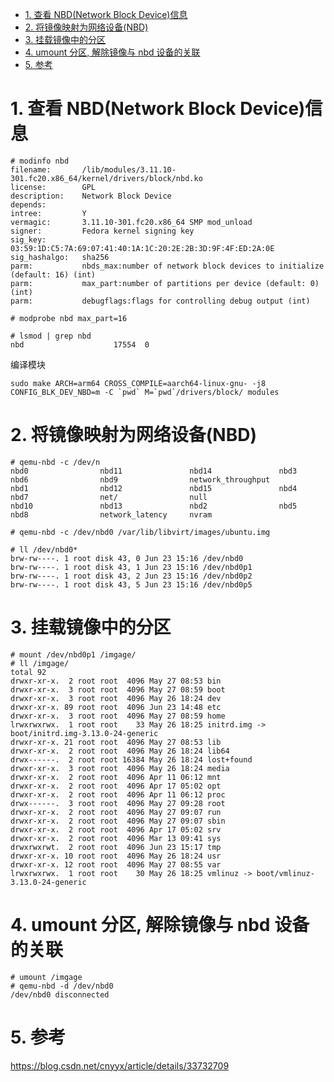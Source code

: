 <!-- @import "[TOC]" {cmd="toc" depthFrom=1 depthTo=6 orderedList=false} -->

<!-- code_chunk_output -->

- [1. 查看 NBD(Network Block Device)信息](#1-查看-nbdnetwork-block-device信息)
- [2. 将镜像映射为网络设备(NBD)](#2-将镜像映射为网络设备nbd)
- [3. 挂载镜像中的分区](#3-挂载镜像中的分区)
- [4. umount 分区, 解除镜像与 nbd 设备的关联](#4-umount-分区-解除镜像与-nbd-设备的关联)
- [5. 参考](#5-参考)

<!-- /code_chunk_output -->

# 1. 查看 NBD(Network Block Device)信息

```
# modinfo nbd
filename:       /lib/modules/3.11.10-301.fc20.x86_64/kernel/drivers/block/nbd.ko
license:        GPL
description:    Network Block Device
depends:
intree:         Y
vermagic:       3.11.10-301.fc20.x86_64 SMP mod_unload
signer:         Fedora kernel signing key
sig_key:        03:59:1D:C5:7A:69:07:41:40:1A:1C:20:2E:2B:3D:9F:4F:ED:2A:0E
sig_hashalgo:   sha256
parm:           nbds_max:number of network block devices to initialize (default: 16) (int)
parm:           max_part:number of partitions per device (default: 0) (int)
parm:           debugflags:flags for controlling debug output (int)

# modprobe nbd max_part=16

# lsmod | grep nbd
nbd                    17554  0
```

编译模块

```
sudo make ARCH=arm64 CROSS_COMPILE=aarch64-linux-gnu- -j8 CONFIG_BLK_DEV_NBD=m -C `pwd` M=`pwd`/drivers/block/ modules
```

# 2. 将镜像映射为网络设备(NBD)

```
# qemu-nbd -c /dev/n
nbd0                nbd11               nbd14               nbd3                nbd6                nbd9                network_throughput
nbd1                nbd12               nbd15               nbd4                nbd7                net/                null
nbd10               nbd13               nbd2                nbd5                nbd8                network_latency     nvram

# qemu-nbd -c /dev/nbd0 /var/lib/libvirt/images/ubuntu.img

# ll /dev/nbd0*
brw-rw----. 1 root disk 43, 0 Jun 23 15:16 /dev/nbd0
brw-rw----. 1 root disk 43, 1 Jun 23 15:16 /dev/nbd0p1
brw-rw----. 1 root disk 43, 2 Jun 23 15:16 /dev/nbd0p2
brw-rw----. 1 root disk 43, 5 Jun 23 15:16 /dev/nbd0p5
```

# 3. 挂载镜像中的分区

```
# mount /dev/nbd0p1 /imgage/
# ll /imgage/
total 92
drwxr-xr-x.  2 root root  4096 May 27 08:53 bin
drwxr-xr-x.  3 root root  4096 May 27 08:59 boot
drwxr-xr-x.  3 root root  4096 May 26 18:24 dev
drwxr-xr-x. 89 root root  4096 Jun 23 14:48 etc
drwxr-xr-x.  3 root root  4096 May 27 08:59 home
lrwxrwxrwx.  1 root root    33 May 26 18:25 initrd.img -> boot/initrd.img-3.13.0-24-generic
drwxr-xr-x. 21 root root  4096 May 27 08:53 lib
drwxr-xr-x.  2 root root  4096 May 26 18:24 lib64
drwx------.  2 root root 16384 May 26 18:24 lost+found
drwxr-xr-x.  3 root root  4096 May 26 18:24 media
drwxr-xr-x.  2 root root  4096 Apr 11 06:12 mnt
drwxr-xr-x.  2 root root  4096 Apr 17 05:02 opt
drwxr-xr-x.  2 root root  4096 Apr 11 06:12 proc
drwx------.  3 root root  4096 May 27 09:28 root
drwxr-xr-x.  2 root root  4096 May 27 09:07 run
drwxr-xr-x.  2 root root  4096 May 27 09:07 sbin
drwxr-xr-x.  2 root root  4096 Apr 17 05:02 srv
drwxr-xr-x.  2 root root  4096 Mar 13 09:41 sys
drwxrwxrwt.  2 root root  4096 Jun 23 15:17 tmp
drwxr-xr-x. 10 root root  4096 May 26 18:24 usr
drwxr-xr-x. 12 root root  4096 May 27 08:55 var
lrwxrwxrwx.  1 root root    30 May 26 18:25 vmlinuz -> boot/vmlinuz-3.13.0-24-generic
```

# 4. umount 分区, 解除镜像与 nbd 设备的关联

```
# umount /imgage
# qemu-nbd -d /dev/nbd0
/dev/nbd0 disconnected
```

# 5. 参考

https://blog.csdn.net/cnyyx/article/details/33732709